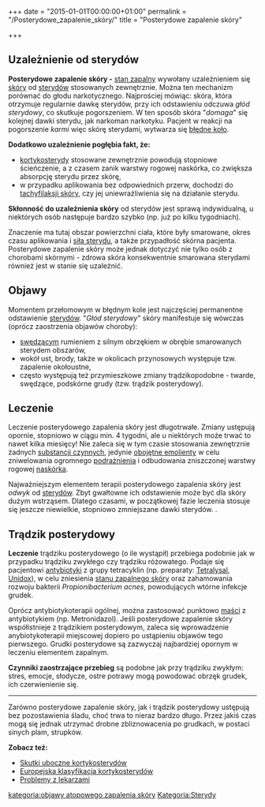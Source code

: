 +++
date = "2015-01-01T00:00:00+01:00"
permalink = "/Posterydowe_zapalenie_skóry/"
title = "Posterydowe zapalenie skóry"

+++

Uzależnienie od sterydów
------------------------

**Posterydowe zapalenie skóry -** [stan zapalny](/atopedia/Stan_zapalny_skóry "wikilink") wywołany uzależnieniem się [skóry](/atopedia/Skóra "wikilink") od [sterydów](/atopedia/Kortykosterydy "wikilink") stosowanych zewnętrznie. Można ten mechanizm porównać do głodu narkotycznego. Najprościej mówiąc: skóra, która otrzymuje regularnie dawkę sterydów, przy ich odstawieniu odczuwa *głód sterydowy*, co skutkuje pogorszeniem. W ten sposób skóra "*domaga*" się kolejnej dawki sterydu, jak narkoman narkotyku. Pacjent w reakcji na pogorszenie *karmi* więc skórę sterydami, wytwarza się [błędne koło](/atopedia/Efekt_błędnego_koła "wikilink").

**Dodatkowo uzależnienie pogłębia fakt, że:**

-   [kortykosterydy](/atopedia/kortykosterydy "wikilink") stosowane zewnętrznie powodują stopniowe ścieńczenie, a z czasem zanik warstwy rogowej naskórka, co zwiększa absorpcję sterydu przez skórę,
-   w przypadku aplikowania bez odpowiednich przerw, dochodzi do [tachyfilaksji skóry](/atopedia/tachyfilaksja "wikilink"), czy jej uniewrażliwienia się na działanie sterydu.

**Skłonność do uzależnienia skóry** od sterydów jest sprawą indywidualną, u niektórych osób następuje bardzo szybko (np. już po kilku tygodniach).

Znaczenie ma tutaj obszar powierzchni ciała, które były smarowane, okres czasu aplikowania i [siła sterydu](/atopedia/Europejska_klasyfikacja_kortykosterydów "wikilink"), a także przypadłość skórna pacjenta. Posterydowe zapalenie skóry może jednak dotyczyć nie tylko osób z chorobami skórnymi - zdrowa skóra konsekwentnie smarowana sterydami również jest w stanie się uzależnić.

Objawy
------

Momentem przełomowym w błędnym kole jest najczęściej permanentne odstawienie [sterydów](/atopedia/kortykosterydy "wikilink"). "*Głód sterydowy*" skóry manifestuje się wówczas (oprócz zaostrzenia objawów choroby):

-   [swędzącym](/atopedia/Świąd "wikilink") rumieniem z silnym obrzękiem w obrębie smarowanych sterydem obszarów,
-   wokół ust, brody, także w okolicach przynosowych występuje tzw. zapalenie okołoustne,
-   często występują też przymieszkowe zmiany trądzikopodobne - twarde, swędzące, podskórne grudy (tzw. trądzik posterydowy).

Leczenie
--------

Leczenie posterydowego zapalenia skóry jest długotrwałe. Zmiany ustępują opornie, stopniowo w ciągu min. 4 tygodni, ale u niektórych może trwać to nawet kilka miesięcy! Nie zaleca się w tym czasie stosowania zewnętrznie żadnych [substancji czynnych](/atopedia/substancje_aktywne "wikilink"), jedynie [obojętne emolienty](/atopedia/Emolienty "wikilink") w celu zniwelowania ogromnego [podrażnienia](/atopedia/podrażnienie "wikilink") i odbudowania zniszczonej warstwy rogowej [naskórka](/atopedia/skóra "wikilink").

Najważniejszym elementem terapii posterydowego zapalenia skóry jest *odwyk* od [sterydów](/atopedia/kortykosterydy "wikilink"). Zbyt gwałtowne ich odstawienie może być dla skóry dużym wstrząsem. Dlatego czasami, w początkowej fazie leczenia stosuje się jeszcze niewielkie, stopniowo zmniejszane dawki sterydów. .

Trądzik posterydowy
-------------------

**Leczenie** trądziku posterydowego (o ile wystąpił) przebiega podobnie jak w przypadku trądziku zwykłego czy trądziku różowatego. Podaje się pacjentowi [antybiotyki](/atopedia/antybiotyki "wikilink") z grupy tetracyklin (np. preparaty: [Tetralysal](/atopedia/Tetralysal "wikilink"), [Unidox](/atopedia/Unidox "wikilink")), w celu zniesienia [stanu zapalnego skóry](/atopedia/Stan_zapalny_skóry "wikilink") oraz zahamowania rozwoju bakterii *Propionibacterium acnes*, powodujących wtórne infekcje grudek.

Oprócz antybiotykoterapii ogólnej, można zastosować punktowo [maści](/atopedia/Maść "wikilink") z antybiotykiem (np. Metronidazol). Jeśli posterydowe zapalenie skóry współistnieje z trądzikiem posterydowym, zaleca się wprowadzenie anybiotykoterapii miejscowej dopiero po ustąpieniu objawów tego pierwszego. Grudki posterydowe są zazwyczaj najbardziej opornym w leczeniu elementem zapalnym.

**Czynniki zaostrzające przebieg** są podobne jak przy trądziku zwykłym: stres, emocje, słodycze, ostre potrawy mogą powodować obrzęk grudek, ich czerwienienie się.

------------------------------------------------------------------------

Zarówno posterydowe zapalenie skóry, jak i trądzik posterydowy ustępują bez pozostawienia śladu, choć trwa to nieraz bardzo długo. Przez jakiś czas mogą się jednak utrzymać drobne zbliznowacenia po grudkach, w postaci sinych plam, strupków.

**Zobacz też:**

-   [Skutki uboczne kortykosterydów](/atopedia/Skutki_uboczne_kortykosterydów "wikilink")
-   [Europejska klasyfikacja kortykosterydów](/atopedia/Europejska_klasyfikacja_kortykosterydów "wikilink")
-   [Problemy z lekarzami](/atopedia/Problemy_z_lekarzami "wikilink")

[kategoria:objawy atopowego zapalenia skóry](/atopedia/kategoria:objawy_atopowego_zapalenia_skóry "wikilink") [Kategoria:Sterydy](/atopedia/Kategoria:Sterydy "wikilink")